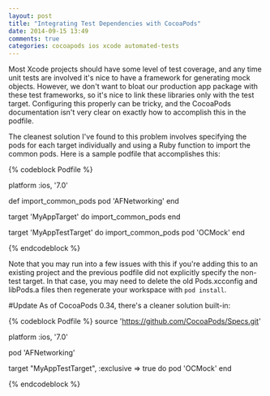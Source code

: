 ```yaml
---
layout: post
title: "Integrating Test Dependencies with CocoaPods"
date: 2014-09-15 13:49
comments: true
categories: cocoapods ios xcode automated-tests
---
```

Most Xcode projects should have some level of test coverage, and any time unit tests are involved it's nice to have a framework for generating mock objects.  However, we don't want to bloat our production app package with these test frameworks, so it's nice to link these libraries only with the test target.  Configuring this properly can be tricky, and the CocoaPods documentation isn't very clear on exactly how to accomplish this in the podfile.

The cleanest solution I've found to this problem involves specifying the pods for each target individually and using a Ruby function to import the common pods.  Here is a sample podfile that accomplishes this:

{% codeblock Podfile %}

platform :ios, '7.0'

def import_common_pods
   pod 'AFNetworking'
end

target 'MyAppTarget' do
   import_common_pods
end

target 'MyAppTestTarget' do
   import_common_pods
   pod 'OCMock'
end 

{% endcodeblock %}

Note that you may run into a few issues with this if you're  adding this to an existing project and the previous podfile did not explicitly specify the non-test target.  In that case, you may need to delete the old Pods.xcconfig and libPods.a files then regenerate your workspace with `pod install`.

#Update
As of CocoaPods 0.34, there's a cleaner solution built-in:

{% codeblock Podfile %}
source 'https://github.com/CocoaPods/Specs.git'

platform :ios, '7.0'

pod 'AFNetworking'

target "MyAppTestTarget", :exclusive => true do
   pod 'OCMock'
end 

{% endcodeblock %}
